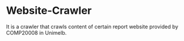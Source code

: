 # Website-Crawler
It is a crawler that crawls content of certain report website provided by COMP20008 in Unimelb.
